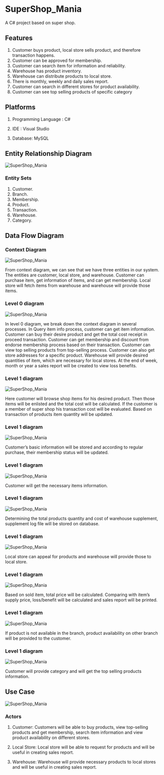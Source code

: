 # SuperShop_Mania
A C# project based on super shop.

## Features

1.	Customer buys product, local store sells product, and therefore transaction happens.
2.	Customer can be approved for membership.
3.	Customer can search item for information and reliability.
4.	Warehouse has product inventory.
5.	Warehouse can distribute products to local store.
6.	There is monthly, weekly and daily sales report.
7.	Customer can search in different stores for product availability.
8.	Customer can see top selling products of specific category

## Platforms

1.	Programming Language :  C#

2.	IDE :  Visual Studio

3.	Database:  MySQL

## Entity Relationship Diagram

![SuperShop_Mania](Images/ERD.jpg)

### Entity Sets

1.	Customer.
2.	Branch.
3.	Membership.
4.	Product.
5.	Transaction.
6.	Warehouse.
7.	Category.

## Data Flow Diagram

### Context Diagram

![SuperShop_Mania](Images/Context_Diagram.jpg)

From context diagram, we can see that we have three entities in our system. The entities are customer, local store, and warehouse. Customer can purchase item, get information of items, and can get membership. Local store will fetch items from warehouse and warehouse will provide those items.


### Level 0 diagram
        
![SuperShop_Mania](Images/Level_0_Diagram.jpg)

In level 0 diagram, we break down the context diagram in several processes. In Query item info process, customer can get item information. Customer can buy their desire product and get the total cost receipt in proceed transaction. Customer can get membership and discount from endorse membership process based on their transaction. Customer can view top selling products from top-selling process. Customer can also get store addresses for a specific product.  Warehouse will provide desired quantities of item, which are necessary for local stores. At the end of week, month or year a sales report will be created to view loss benefits.

### Level 1 diagram

![SuperShop_Mania](Images/Level_1_Diagram.jpg)

Here customer will browse shop items for his desired product. Then those items will be enlisted and the total cost will be calculated. If the customer is a member of super shop his transaction cost will be evaluated. Based on transaction of products item quantity will be updated.

### Level 1 diagram

![SuperShop_Mania](Images/Level_1_Diagram_2.jpg)

Customer’s basic information will be stored and according to regular purchase, their membership status will be updated.

### Level 1 diagram

![SuperShop_Mania](Images/Level_1_Diagram_3.jpg)

Customer will get the necessary items information. 

### Level 1 diagram

![SuperShop_Mania](Images/Level_1_Diagram_4.jpg)

Determining the total products quantity and cost of warehouse supplement, supplement log file will be stored on database.

### Level 1 diagram

![SuperShop_Mania](Images/Level_1_Diagram_5.jpg)

Local store can appeal for products and warehouse will provide those to local store.

### Level 1 diagram

![SuperShop_Mania](Images/Level_1_Diagram_6.jpg)

Based on sold item, total price will be calculated. Comparing with item’s supply price, loss/benefit will be calculated and sales report will be printed. 

### Level 1 diagram

![SuperShop_Mania](Images/Level_1_Diagram_7.jpg)

If product is not available in the branch, product availability on other branch will be provided to the customer.

### Level 1 diagram

![SuperShop_Mania](Images/Level_1_Diagram_8.jpg)

Customer will provide category and will get the top selling products information.

## Use Case

![SuperShop_Mania](Images/Use_Case.jpg)

### Actors

1. Customer: 
Customers will be able to buy products, view top-selling products and get membership, search item information and view product availability on different stores.

2. Local Store:
Local store will be able to request for products and will be useful in creating sales report.

3. Warehouse:
Warehouse will provide necessary products to local stores and will be useful in creating sales report. 



